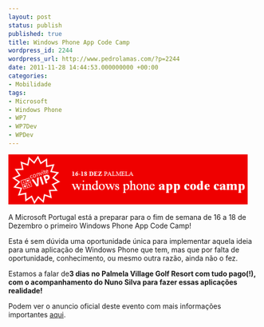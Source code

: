 ```yaml
---
layout: post
status: publish
published: true
title: Windows Phone App Code Camp
wordpress_id: 2244
wordpress_url: http://www.pedrolamas.com/?p=2244
date: 2011-11-28 14:44:53.000000000 +00:00
categories:
- Mobilidade
tags:
- Microsoft
- Windows Phone
- WP7
- WP7Dev
- WPDev
---
```

![](/wp-content/uploads/2011/11/Windows-Phone-App-Code-Camp.png "Windows Phone App Code Camp")

A Microsoft Portugal está a preparar para o fim de semana de 16 a 18 de Dezembro o primeiro Windows Phone App Code Camp!

Esta é sem dúvida uma oportunidade única para implementar aquela ideia para uma aplicação de Windows Phone que tem, mas que por falta de oportunidade, conhecimento, ou mesmo outra razão, ainda não o fez.

Estamos a falar de**3 dias no Palmela Village Golf Resort com tudo pago(!), com o acompanhamento do Nuno Silva para fazer essas aplicações realidade!**

Podem ver o anuncio oficial deste evento com mais informações importantes [aqui](/wp-content/uploads/downloads/2011/11/Windows-Phone-App-Code-Camp.pdf).
